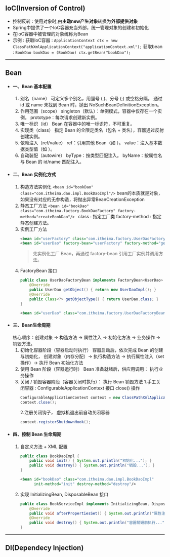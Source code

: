 ## IoC(Inversion of Control)
- 控制反转 : 使用对象时,由**主动new产生对象**转换为**外部提供对象**
- Spring中提供了一个IoC容器充当外部，统一管理对象的创建和初始化
- 在IoC容器中被管理的对象统称为Bean
- 示例 :
  获取IoC容器 : ``` ApplicationContext ctx = new ClassPathXmlApplicationContext("applicationContext.xml"); ```
  获取bean : ``` BookDao bookDao = (BookDao) ctx.getBean("bookDao"); ```
***
## Bean
- #### 一、Bean 基本配置
  1. 别名（name）
    可定义多个别名，用逗号 (,)、分号 (;) 或空格分隔。
    通过 id 或 name 未找到 Bean 时，抛出 NoSuchBeanDefinitionException。
  2. 作用范围（scope）
    singleton（默认）：单例模式，容器中仅存在一个实例。
    prototype：每次请求创建新实例。
  3. 唯一标识（id）
    Bean 在容器中的唯一标识符，不可重复。
  4. 实现类（class）
    指定 Bean 的全限定类名（包名 + 类名），容器通过反射创建实例。
  5. 依赖注入（ref/value）
    ref：引用其他 Bean（如 <property name="userDao" ref="userDao"/>）。
    value：注入基本数据类型值（如 <property name="price" value="10"/>）。
  6. 自动装配（autowire）
    byType：按类型匹配注入。
    byName：按属性名与 Bean 的 id/name 匹配注入。
- #### 二、Bean 实例化方式
  1. 构造方法实例化 ``` <bean id="bookDao" class="com.itheima.dao.impl.BookDaoImpl"/> ```
  bean的本质就是对象，如果没有对应的无参构造，将抛出异常BeanCreationException
  2. 静态工厂方法 ```<bean id="bookDao" class="com.itheima.factory.BookDaoFactory" factory-method="createBookDao"/> ```
  class : 指定工厂类
  factory-method : 指定静态创建方法。
  3. 实例工厂方法
      ```xml 
      <bean id="userFactory" class="com.itheima.factory.UserDaoFactory"/>
      <bean id="userDao" factory-bean="userFactory" factory-method="getUserDao"/> 
      ```  
      <blockquote> 先实例化工厂 Bean，再通过 factory-bean 引用工厂实例并调用方法。 </blockquote>
  4. FactoryBean 接口
      ```java
      public class UserDaoFactoryBean implements FactoryBean<UserDao> {
          @Override
          public UserDao getObject() { return new UserDaoImpl(); }
          @Override
          public Class<?> getObjectType() { return UserDao.class; }
      }
      ```
     ```xml
     <bean id="userDao" class="com.itheima.factory.UserDaoFactoryBean"/>
     ```
- #### 三、Bean生命周期  
  核心顺序：创建对象 → 构造方法 → 属性注入 → 初始化方法 → 业务操作 → 销毁方法。
  1. 初始化容器阶段（容器启动时执行）
    容器启动后，依次完成 Bean 的创建与初始化，
    创建对象（内存分配）-> 执行构造方法 -> 执行属性注入（set 操作）-> 执行 Bean 初始化方法
  2. 使用 Bean 阶段（容器运行时）
    Bean 准备就绪后，供应用调用： 执行业务操作
  3. 关闭 / 销毁容器阶段（容器关闭时执行）： 执行 Bean 销毁方法
    1.手工关闭容器 : ConfigurableApplicationContext 接口 close() 操作
       ```java       
       ConfigurableApplicationContext context = new ClassPathXmlApplicationContext("beans.xml");
       context.close(); 
       ```
     2.注册关闭钩子， 虚拟机退出前自动关闭容器
     ```java
     context.registerShutdownHook();
     ```
- #### 四、控制 Bean 生命周期
  1. 自定义方法 + XML 配置
     ```java
     public class BookDaoImpl {
         public void init() { System.out.println("初始化..."); }
         public void destroy() { System.out.println("销毁..."); }
     }
     ```
     ```xml
     <bean id="bookDao" class="com.itheima.dao.impl.BookDaoImpl" 
           init-method="init" destroy-method="destroy"/>
     ```

  2. 实现 InitializingBean, DisposableBean 接口
     ```java
     public class BookServiceImpl implements InitializingBean, DisposableBean {
         @Override
         public void afterPropertiesSet() { System.out.println("属性注入后初始化..."); }
         @Override
         public void destroy() { System.out.println("容器销毁前执行..."); }
     }
     ```
***
## DI(Dependecy Injection)